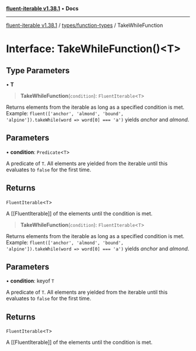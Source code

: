 [**fluent-iterable v1.38.1**](../../../README.md) • **Docs**

***

[fluent-iterable v1.38.1](../../../README.md) / [types/function-types](../README.md) / TakeWhileFunction

# Interface: TakeWhileFunction()\<T\>

## Type Parameters

• **T**

> **TakeWhileFunction**(`condition`): `FluentIterable`\<`T`\>

Returns elements from the iterable as long as a specified condition is met.<br>
  Example: `fluent(['anchor', 'almond', 'bound', 'alpine']).takeWhile(word => word[0] === 'a')` yields *anchor* and *almond*.

## Parameters

• **condition**: `Predicate`\<`T`\>

A predicate of `T`. All elements are yielded from the iterable until this evaluates to `false` for the first time.

## Returns

`FluentIterable`\<`T`\>

A [[FluentIterable]] of the elements until the condition is met.

> **TakeWhileFunction**(`condition`): `FluentIterable`\<`T`\>

Returns elements from the iterable as long as a specified condition is met.<br>
  Example: `fluent(['anchor', 'almond', 'bound', 'alpine']).takeWhile(word => word[0] === 'a')` yields *anchor* and *almond*.

## Parameters

• **condition**: keyof `T`

A predicate of `T`. All elements are yielded from the iterable until this evaluates to `false` for the first time.

## Returns

`FluentIterable`\<`T`\>

A [[FluentIterable]] of the elements until the condition is met.
